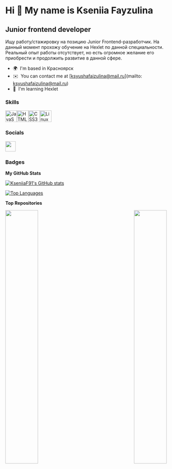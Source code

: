 Hi 👋 My name is Kseniia Fayzulina
==================================

Junior frontend developer
-------------------------

Ищу работу/стажировку на позицию Junior Frontend-разработчик. На данный момент прохожу обучение на Hexlet по данной специальности. Реальный опыт работы отсутствует, но есть огромное желание его приобрести и продолжить развитие в данной сфере.

* 🌍  I'm based in Красноярск
* ✉️  You can contact me at [ksyushafaizulina@mail.ru](mailto: ksyushafaizulina@mail.ru)
* 🧠  I'm learning Hexlet

### Skills


<p align="left">
<a href="https://developer.mozilla.org/en-US/docs/Web/JavaScript" target="_blank" rel="noreferrer"><img src="https://raw.githubusercontent.com/danielcranney/readme-generator/main/public/icons/skills/javascript-colored.svg" width="36" height="36" alt="JavaScript" /></a><a href="https://developer.mozilla.org/en-US/docs/Glossary/HTML5" target="_blank" rel="noreferrer"><img src="https://raw.githubusercontent.com/danielcranney/readme-generator/main/public/icons/skills/html5-colored.svg" width="36" height="36" alt="HTML5" /></a><a href="https://www.w3.org/TR/CSS/#css" target="_blank" rel="noreferrer"><img src="https://raw.githubusercontent.com/danielcranney/readme-generator/main/public/icons/skills/css3-colored.svg" width="36" height="36" alt="CSS3" /></a><a href="https://www.linux.org" target="_blank" rel="noreferrer"><img src="https://raw.githubusercontent.com/danielcranney/readme-generator/main/public/icons/skills/linux-colored.svg" width="36" height="36" alt="Linux" /></a>
</p>


### Socials

<p align="left"> <a href="https://www.github.com/KseniiaF91" target="_blank" rel="noreferrer"> <picture> <source media="(prefers-color-scheme: dark)" srcset="https://raw.githubusercontent.com/danielcranney/readme-generator/main/public/icons/socials/github-dark.svg" /> <source media="(prefers-color-scheme: light)" srcset="https://raw.githubusercontent.com/danielcranney/readme-generator/main/public/icons/socials/github.svg" /> <img src="https://raw.githubusercontent.com/danielcranney/readme-generator/main/public/icons/socials/github.svg" width="32" height="32" /> </picture> </a></p>

### Badges

<b>My GitHub Stats</b>

<a href="http://www.github.com/KseniiaF91"><img src="https://github-readme-stats.vercel.app/api?username=KseniiaF91&show_icons=true&hide=stars,&title_color=3382ed&text_color=ffffff&icon_color=0891b2&bg_color=0f172a&hide_border=true&show_icons=true" alt="KseniiaF91's GitHub stats" /></a>

<a href="https://github.com/KseniiaF91" align="left"><img src="https://github-readme-stats.vercel.app/api/top-langs/?username=KseniiaF91&langs_count=10&title_color=3382ed&text_color=ffffff&icon_color=0891b2&bg_color=0f172a&hide_border=true&locale=en&custom_title=Top%20%Languages" alt="Top Languages" /></a>

<b>Top Repositories</b>

<div width="100%" align="center"><a href="https://github.com/KseniiaF91/frontend-project-44" align="left"><img align="left" width="45%" src="https://github-readme-stats.vercel.app/api/pin/?username=KseniiaF91&repo=frontend-project-44&title_color=3382ed&text_color=ffffff&icon_color=0891b2&bg_color=0f172a&hide_border=true&locale=en" /></a><a href="https://github.com/KseniiaF91/frontend-project-46" align="right"><img align="right" width="45%" src="https://github-readme-stats.vercel.app/api/pin/?username=KseniiaF91&repo=frontend-project-46&title_color=3382ed&text_color=ffffff&icon_color=0891b2&bg_color=0f172a&hide_border=true&locale=en" /></a></div><br /><br /><br /><br /><br /><br /><br />
